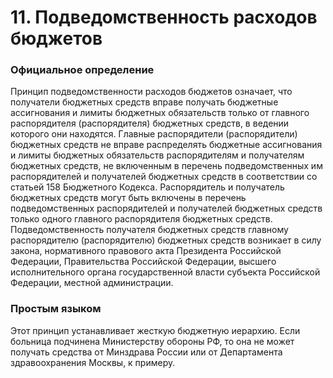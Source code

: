# 11. Подведомственность расходов бюджетов

### Официальное определение

Принцип подведомственности расходов бюджетов означает, что получатели бюджетных средств вправе получать бюджетные ассигнования и лимиты бюджетных обязательств только от главного распорядителя \(распорядителя\) бюджетных средств, в ведении которого они находятся. Главные распорядители \(распорядители\) бюджетных средств не вправе распределять бюджетные ассигнования и лимиты бюджетных обязательств распорядителям и получателям бюджетных средств, не включенным в перечень подведомственных им распорядителей и получателей бюджетных средств в соответствии со статьей 158 Бюджетного Кодекса. Распорядитель и получатель бюджетных средств могут быть включены в перечень подведомственных распорядителей и получателей бюджетных средств только одного главного распорядителя бюджетных средств. Подведомственность получателя бюджетных средств главному распорядителю \(распорядителю\) бюджетных средств возникает в силу закона, нормативного правового акта Президента Российской Федерации, Правительства Российской Федерации, высшего исполнительного органа государственной власти субъекта Российской Федерации, местной администрации.

### Простым языком

Этот принцип устанавливает жесткую бюджетную иерархию. Если больница подчинена Министерству обороны РФ,  то она не может получать средства от Минздрава России или от Департамента здравоохранения Москвы, к примеру. 

